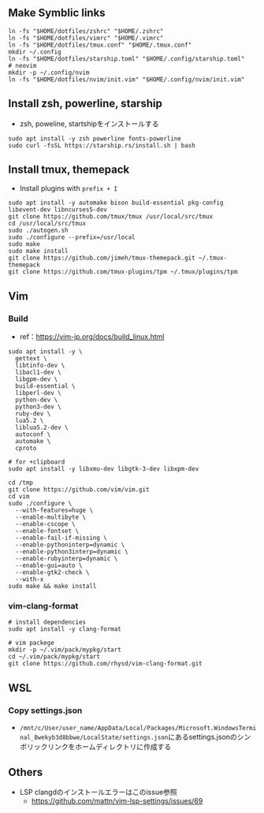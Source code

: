 ## Make Symblic links
```
ln -fs "$HOME/dotfiles/zshrc" "$HOME/.zshrc"
ln -fs "$HOME/dotfiles/vimrc" "$HOME/.vimrc"
ln -fs "$HOME/dotfiles/tmux.conf" "$HOME/.tmux.conf"
mkdir ~/.config
ln -fs "$HOME/dotfiles/starship.toml" "$HOME/.config/starship.toml"
# neovim
mkdir -p ~/.config/nvim
ln -fs "$HOME/dotfiles/nvim/init.vim" "$HOME/.config/nvim/init.vim"
```


## Install zsh, powerline, starship
- zsh, poweline, startshipをインストールする

```
sudo apt install -y zsh powerline fonts-powerline
sudo curl -fsSL https://starship.rs/install.sh | bash
```



## Install tmux, themepack
- Install plugins with `prefix + I`

```
sudo apt install -y automake bison build-essential pkg-config libevent-dev libncurses5-dev
git clone https://github.com/tmux/tmux /usr/local/src/tmux
cd /usr/local/src/tmux
sudo ./autogen.sh
sudo ./configure --prefix=/usr/local
sudo make
sudo make install
git clone https://github.com/jimeh/tmux-themepack.git ~/.tmux-themepack
git clone https://github.com/tmux-plugins/tpm ~/.tmux/plugins/tpm
```


## Vim
### Build
- ref：https://vim-jp.org/docs/build_linux.html

```
sudo apt install -y \
  gettext \
  libtinfo-dev \
  libacl1-dev \
  libgpm-dev \
  build-essential \
  libperl-dev \
  python-dev \
  python3-dev \
  ruby-dev \
  lua5.2 \
  liblua5.2-dev \
  autoconf \
  automake \
  cproto

# for +clipboard
sudo apt install -y libxmu-dev libgtk-3-dev libxpm-dev

cd /tmp
git clone https://github.com/vim/vim.git
cd vim
sudo ./configure \
  --with-features=huge \
  --enable-multibyte \
  --enable-cscope \
  --enable-fontset \
  --enable-fail-if-missing \
  --enable-pythoninterp=dynamic \
  --enable-python3interp=dynamic \
  --enable-rubyinterp=dynamic \
  --enable-gui=auto \
  --enable-gtk2-check \
  --with-x
sudo make && make install
```

### vim-clang-format
```
# install dependencies
sudo apt install -y clang-format

# vim packege
mkdir -p ~/.vim/pack/mypkg/start
cd ~/.vim/pack/mypkg/start
git clone https://github.com/rhysd/vim-clang-format.git
```



## WSL
### Copy settings.json
- `/mnt/c/User/user_name/AppData/Local/Packages/Microsoft.WindowsTerminal_8wekyb3d8bbwe/LocalState/settings.json`にあるsettings.jsonのシンボリックリンクをホームディレクトリに作成する



## Others
- LSP clangdのインストールエラーはこのissue参照
  - https://github.com/mattn/vim-lsp-settings/issues/69

